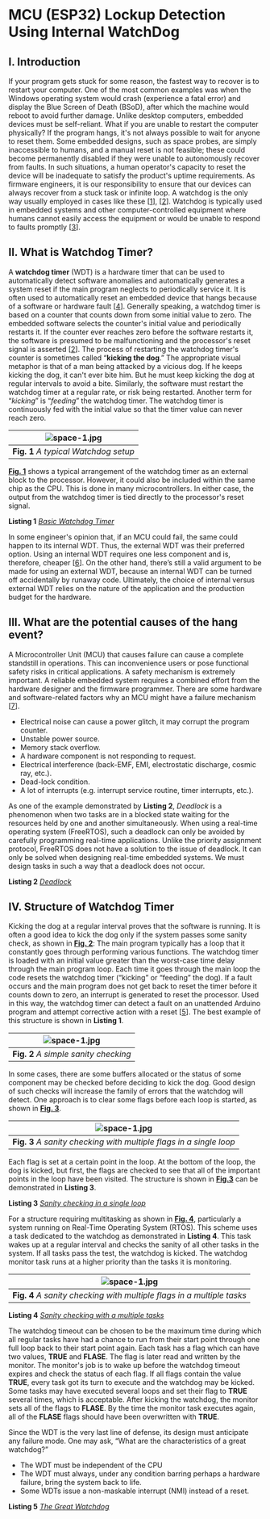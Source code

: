 # MCU (ESP32) Lockup Detection Using Internal WatchDog
## I. Introduction
If your program gets stuck for some reason, the fastest way to recover is to restart your computer. One of the most common examples was when the Windows operating system would crash (experience a fatal error) and display the Blue Screen of Death (BSoD), after which the machine would reboot to avoid further damage. Unlike desktop computers, embedded devices must be self-reliant. What if you are unable to restart the computer physically? If the program hangs, it's not always possible to wait for anyone to reset them. Some embedded designs, such as space probes, are simply inaccessible to humans, and a manual reset is not feasible; these could become permanently disabled if they were unable to autonomously recover from faults. In such situations, a human operator's capacity to reset the device will be inadequate to satisfy the product's uptime requirements. As firmware engineers, it is our responsibility to ensure that our devices can always recover from a stuck task or infinite loop. A watchdog is the only way usually employed in cases like these [[1](https://www.microcontrollertips.com/whats-watch-dog-timer-wdt-faq/)], [[2](https://www.embedded.com/introduction-to-watchdog-timers/)]. Watchdog is typically used in embedded systems and other computer-controlled equipment where humans cannot easily access the equipment or would be unable to respond to faults promptly [[3](https://www.researchgate.net/publication/295010877_Architecture_and_Operation_of_a_Watchdog_Timer)].

## II. What is Watchdog Timer?
A **watchdog timer** (WDT) is a hardware timer that can be used to automatically detect software anomalies and automatically generates a system reset if the main program neglects to periodically service it. It is often used to automatically reset an embedded device that hangs because of a software or hardware fault [[4](https://os.mbed.com/cookbook/WatchDog-Timer)]. Generally speaking, a watchdog timer is based on a counter that counts down from some initial value to zero. The embedded software selects the counter's initial value and periodically restarts it. If the counter ever reaches zero before the software restarts it, the software is presumed to be malfunctioning and the processor's reset signal is asserted [[2](https://www.embedded.com/introduction-to-watchdog-timers/)]. The process of restarting the watchdog timer's counter is sometimes called “**kicking the dog**.” The appropriate visual metaphor is that of a man being attacked by a vicious dog. If he keeps kicking the dog, it can't ever bite him. But he must keep kicking the dog at regular intervals to avoid a bite. Similarly, the software must restart the watchdog timer at a regular rate, or risk being restarted. Another term for “*kicking*” is “*feeding*” the watchdog timer. The watchdog timer is continuously fed with the initial value so that the timer value can never reach zero.

| ![space-1.jpg](https://github.com/TronixLab/ESP32_Watchdog/blob/main/docx/1.jpg?raw=true) | 
|:--:| 
| **Fig. 1** *A typical Watchdog setup* |

**[Fig. 1](https://github.com/TronixLab/ESP32_Watchdog/raw/main/docx/1.jpg?raw=true)** shows a typical arrangement of the watchdog timer as an external block to the processor. However, it could also be included within the same chip as the CPU. This is done in many microcontrollers. In either case, the output from the watchdog timer is tied directly to the processor's reset signal. 

**Listing 1** *[Basic Watchdog Timer](https://github.com/TronixLab/ESP32_Watchdog/blob/main/example/Listing1_BasicWDT/Listing1_BasicWDT.ino)*

In some engineer's opinion that, if an MCU could fail, the same could happen to its internal WDT. Thus, the external WDT was their preferred option. Using an internal WDT requires one less component and is, therefore, cheaper [[6](https://www.eeweb.com/using-the-microcontrollers-watchdog-timer-wdt-effectively/)]. On the other hand, there’s still a valid argument to be made for using an external WDT, because an internal WDT can be turned off accidentally by runaway code. Ultimately, the choice of internal versus external WDT relies on the nature of the application and the production budget for the hardware.

## III. What are the potential causes of the hang event?
A Microcontroller Unit (MCU) that causes failure can cause a complete standstill in operations. This can inconvenience users or pose functional safety risks in critical applications. A safety mechanism is extremely important. A reliable embedded system requires a combined effort from the hardware designer and the firmware programmer. There are some hardware and software-related factors why an MCU might have a failure mechanism [[7](https://resources.altium.com/p/microcontroller-failure-modes-why-they-happen-and-how-to-prevent-them)].
* Electrical noise can cause a power glitch, it may corrupt the program counter.
* Unstable power source.
* Memory stack overflow.
* A hardware component is not responding to request.
* Electrical interference (back-EMF, EMI, electrostatic discharge, cosmic ray, etc.).
* Dead-lock condition.
* A lot of interrupts (e.g. interrupt service routine, timer interrupts, etc.).

As one of the example demonstrated by **Listing 2**, *Deadlock* is a phenomenon when two tasks are in a blocked state waiting for the resources held by one and another simultaneously. When using a real-time operating system (FreeRTOS), such a deadlock can only be avoided by carefully programming real-time applications. Unlike the priority assignment protocol, FreeRTOS does not have a solution to the issue of deadlock. It can only be solved when designing real-time embedded systems. We must design tasks in such a way that a deadlock does not occur. 

**Listing 2** *[Deadlock](https://github.com/TronixLab/ESP32_Watchdog/blob/main/example/Listing5_GreatWDT/Listing5_GreatWDT.ino)*

## IV. Structure of Watchdog Timer
Kicking the dog at a regular interval proves that the software is running. It is often a good idea to kick the dog only if the system passes some sanity check, as shown in **[Fig. 2](https://github.com/TronixLab/ESP32_Watchdog/raw/main/docx/2.jpg?raw=true)**:  The main program typically has a loop that it constantly goes through performing various functions. The watchdog timer is loaded with an initial value greater than the worst-case time delay through the main program loop. Each time it goes through the main loop the code resets the watchdog timer   (“kicking” or “feeding” the dog). If a fault occurs and the main program does not get back to reset the timer before it counts down to zero, an interrupt is generated to reset the processor. Used in this way, the watchdog timer can detect a fault on an unattended Arduino program and attempt corrective action with a reset [[5](https://www.digikey.com/en/articles/a-designers-guide-to-watchdog-timers)]. The best example of this structure is shown in **Listing 1**.

| ![space-1.jpg](https://github.com/TronixLab/ESP32_Watchdog/blob/main/docx/2.jpg?raw=true) | 
|:--:| 
| **Fig. 2** *A simple sanity checking* |

In some cases, there are some buffers allocated or the status of some component may be checked before deciding to kick the dog. Good design of such checks will increase the family of errors that the watchdog will detect.  One approach is to clear some flags before each loop is started, as shown in **[Fig. 3](https://github.com/TronixLab/ESP32_Watchdog/raw/main/docx/3.jpg?raw=true)**.

| ![space-1.jpg](https://github.com/TronixLab/ESP32_Watchdog/blob/main/docx/3.jpg?raw=true) | 
|:--:| 
| **Fig. 3** *A sanity checking with multiple flags in a single loop* |

Each flag is set at a certain point in the loop. At the bottom of the loop, the dog is kicked, but first, the flags are checked to see that all of the important points in the loop have been visited. The structure is shown in **[Fig.3](https://github.com/TronixLab/ESP32_Watchdog/raw/main/docx/3.jpg?raw=true)** can be demonstrated in **Listing 3**.

**Listing 3** *[Sanity checking in a single loop](https://github.com/TronixLab/ESP32_Watchdog/blob/main/example/Listing3_SanityCheckSingleLoop/Listing3_SanityCheckSingleLoop.ino)*

For a structure requiring multitasking as shown in **[Fig. 4](https://github.com/TronixLab/ESP32_Watchdog/raw/main/docx/4.jpg?raw=true)**, particularly a system running on Real-Time Operating System (RTOS). This scheme uses a task dedicated to the watchdog as demonstrated in **Listing 4**. This task wakes up at a regular interval and checks the sanity of all other tasks in the system. If all tasks pass the test, the watchdog is kicked. The watchdog monitor task runs at a higher priority than the tasks it is monitoring.  

| ![space-1.jpg](https://github.com/TronixLab/ESP32_Watchdog/blob/main/docx/4.jpg?raw=true) | 
|:--:| 
| **Fig. 4** *A sanity checking with multiple flags in a multiple tasks* |

**Listing 4** *[Sanity checking with a multiple tasks](https://github.com/TronixLab/ESP32_Watchdog/blob/main/example/Listing4_SanityCheckRTOS/Listing4_SanityCheckRTOS.ino)*

The watchdog timeout can be chosen to be the maximum time during which all regular tasks have had a chance to run from their start point through one full loop back to their start point again. Each task has a flag which can have two values, **TRUE** and **FLASE**. The flag is later read and written by the monitor. The monitor's job is to wake up before the watchdog timeout expires and check the status of each flag. If all flags contain the value **TRUE**, every task got its turn to execute and the watchdog may be kicked. Some tasks may have executed several loops and set their flag to **TRUE** several times, which is acceptable. After kicking the watchdog, the monitor sets all of the flags to **FLASE**. By the time the monitor task executes again, all of the **FLASE** flags should have been overwritten with **TRUE**. 

Since the WDT is the very last line of defense, its design must anticipate any failure mode. One may ask, “What are the characteristics of a great watchdog?”
* The WDT must be independent of the CPU
* The WDT must always, under any condition barring perhaps a hardware failure, bring the system back to life.
* Some WDTs issue a non-maskable interrupt (NMI) instead of a reset.

**Listing 5** *[The Great Watchdog](https://github.com/TronixLab/ESP32_Watchdog/tree/main/example/Listing5_GreatWDT)*
